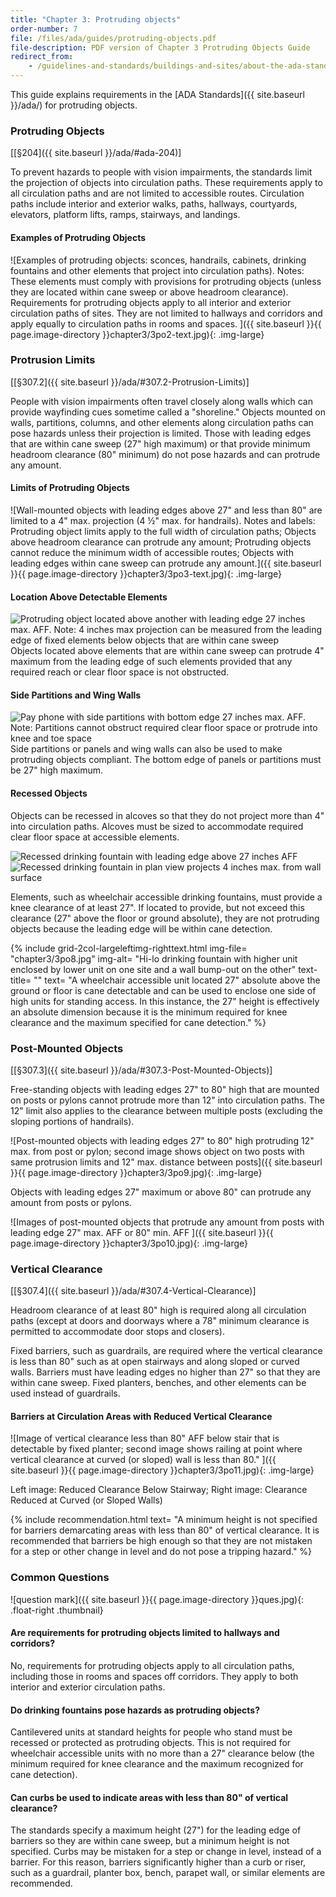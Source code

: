 ```yaml
---
title: "Chapter 3: Protruding objects"
order-number: 7
file: /files/ada/guides/protruding-objects.pdf
file-description: PDF version of Chapter 3 Protruding Objects Guide
redirect_from: 
    - /guidelines-and-standards/buildings-and-sites/about-the-ada-standards/guide-to-the-ada-standards/chapter-3-protruding-objects
---
```

This guide explains requirements in the [ADA
Standards]({{ site.baseurl }}/ada/)
for protruding objects.

### Protruding Objects

[[§204]({{ site.baseurl }}/ada/#ada-204)]

To prevent hazards to people with vision impairments, the standards
limit the projection of objects into circulation paths. These
requirements apply to all circulation paths and are not limited to
accessible routes. Circulation paths include interior and exterior
walks, paths, hallways, courtyards, elevators, platform lifts, ramps,
stairways, and landings.

#### Examples of Protruding Objects

![Examples of protruding objects: sconces, handrails, cabinets, drinking
fountains and other elements that project into circulation paths).
Notes: These elements must comply with provisions for protruding objects
(unless they are located within cane sweep or above headroom clearance).
Requirements for protruding objects apply to all interior and exterior
circulation paths of sites. They are not limited to hallways and
corridors and apply equally to circulation paths in rooms and spaces.
]({{ site.baseurl }}{{ page.image-directory }}chapter3/3po2-text.jpg){: .img-large}

### Protrusion Limits

[[§307.2]({{ site.baseurl }}/ada/#307.2-Protrusion-Limits)]

People with vision impairments often travel closely along walls which
can provide wayfinding cues sometime called a "shoreline." Objects
mounted on walls, partitions, columns, and other elements along
circulation paths can pose hazards unless their projection is limited.
Those with leading edges that are within cane sweep (27" high maximum)
or that provide minimum headroom clearance (80" minimum) do not pose
hazards and can protrude any amount.

#### Limits of Protruding Objects

![Wall-mounted objects with leading edges above 27" and less than 80"
are limited to a 4" max. projection (4 ½" max. for handrails). Notes and
labels: Protruding object limits apply to the full width of circulation
paths; Objects above headroom clearance can protrude any amount;
Protruding objects cannot reduce the minimum width of accessible routes;
Objects with leading edges within cane sweep can protrude any
amount.]({{ site.baseurl }}{{ page.image-directory }}chapter3/3po3-text.jpg){: .img-large}

#### Location Above Detectable Elements

<div class="clearfix">
<img src="{{ site.baseurl }}{{ page.image-directory }}chapter3/3po4.jpg" alt="Protruding object located above another with leading edge 27 inches max.
AFF. Note: 4 inches max projection can be measured from the leading edge of fixed elements below objects that are within cane sweep" class="float-right img-medium">
Objects located above elements that are within cane sweep can protrude
4" maximum from the leading edge of such elements provided that any
required reach or clear floor space is not obstructed.
</div>

#### Side Partitions and Wing Walls

<div class="clearfix">
<img src="{{ site.baseurl }}{{ page.image-directory }}chapter3/3po5.jpg" alt="Pay phone with side partitions with bottom edge 27 inches max. AFF. Note: Partitions cannot obstruct required clear floor space or protrude into knee and toe space" class="float-left img-medium">
Side partitions or panels and wing walls can also be used to make
protruding objects compliant. The bottom edge of panels or partitions
must be 27" high maximum.
</div>

#### Recessed Objects

Objects can be recessed in alcoves so that they do not project more than
4" into circulation paths. Alcoves must be sized to accommodate required
clear floor space at accessible elements.

<div class="grid-container">
    <div class="grid-row">
        <div class="tablet:grid-col">
            <img class="img-large" src="{{ site.baseurl }}{{ page.image-directory }}chapter3/3po6.jpg" alt="Recessed drinking fountain with leading edge above 27 inches AFF">
        </div>
        <div class="tablet:grid-col">
            <img class="img-large" src="{{ site.baseurl }}{{ page.image-directory }}chapter3/3po7.jpg" alt="Recessed drinking fountain in plan view projects 4 inches max. from wall surface">
        </div>
    </div>
</div>

Elements, such as wheelchair accessible drinking fountains, must provide
a knee clearance of at least 27". If located to provide, but not exceed
this clearance (27" above the floor or ground absolute), they are not
protruding objects because the leading edge will be within cane
detection.

{% include grid-2col-largeleftimg-righttext.html
img-file= "chapter3/3po8.jpg"
img-alt= "Hi-lo drinking fountain with higher unit enclosed by lower unit on one site and a wall bump-out on the other"
text-title= ""
text= "A wheelchair accessible unit located 27\" absolute above the ground or
floor is cane detectable and can be used to enclose one side of high
units for standing access. In this instance, the 27\" height is
effectively an absolute dimension because it is the minimum required for
knee clearance and the maximum specified for cane detection."
%}

### Post-Mounted Objects

[[§307.3]({{ site.baseurl }}/ada/#307.3-Post-Mounted-Objects)]

Free-standing objects with leading edges 27" to 80" high that are
mounted on posts or pylons cannot protrude more than 12" into
circulation paths. The 12" limit also applies to the clearance between
multiple posts (excluding the sloping portions of handrails).

![Post-mounted objects with leading edges 27\" to 80\" high protruding
12\" max. from post or pylon; second image shows object on two posts
with same protrusion limits and 12\" max. distance between
posts]({{ site.baseurl }}{{ page.image-directory }}chapter3/3po9.jpg){: .img-large}

Objects with leading edges 27" maximum or above 80" can protrude any
amount from posts or pylons.

![Images of post-mounted objects that protrude any amount from posts
with leading edge 27\" max. AFF or 80\" min. AFF
]({{ site.baseurl }}{{ page.image-directory }}chapter3/3po10.jpg){: .img-large}

### Vertical Clearance

[[§307.4]({{ site.baseurl }}/ada/#307.4-Vertical-Clearance)]

Headroom clearance of at least 80" high is required along all
circulation paths (except at doors and doorways where a 78" minimum
clearance is permitted to accommodate door stops and closers).

Fixed barriers, such as guardrails, are required where the vertical
clearance is less than 80" such as at open stairways and along sloped or
curved walls. Barriers must have leading edges no higher than 27" so
that they are within cane sweep. Fixed planters, benches, and other
elements can be used instead of guardrails.

#### Barriers at Circulation Areas with Reduced Vertical Clearance

![Image of vertical clearance less than 80\" AFF below stair that is
detectable by fixed planter; second image shows railing at point where
vertical clearance at curved (or sloped) wall is less than 80.\"
]({{ site.baseurl }}{{ page.image-directory }}chapter3/3po11.jpg){: .img-large}

<p class="text-italic">Left image: Reduced Clearance Below Stairway; Right image: Clearance Reduced at Curved (or Sloped Walls)</p>

{% include recommendation.html
text= "A minimum height is not specified for barriers demarcating areas with less than 80\" of vertical clearance. It is recommended that barriers be high enough so that they are not mistaken for a step or other change in level and do not pose a tripping hazard."
%}

### Common Questions

![question mark]({{ site.baseurl }}{{ page.image-directory }}ques.jpg){: .float-right .thumbnail}

#### Are requirements for protruding objects limited to hallways and corridors?

No, requirements for protruding objects apply to all circulation paths,
including those in rooms and spaces off corridors. They apply to both
interior and exterior circulation paths.

#### Do drinking fountains pose hazards as protruding objects?

Cantilevered units at standard heights for people who stand must be
recessed or protected as protruding objects. This is not required for
wheelchair accessible units with no more than a 27" clearance below (the
minimum required for knee clearance and the maximum recognized for cane
detection).

#### Can curbs be used to indicate areas with less than 80" of vertical clearance?

The standards specify a maximum height (27") for the leading edge of
barriers so they are within cane sweep, but a minimum height is not
specified. Curbs may be mistaken for a step or change in level, instead
of a barrier. For this reason, barriers significantly higher than a curb
or riser, such as a guardrail, planter box, bench, parapet wall, or
similar elements are recommended.
